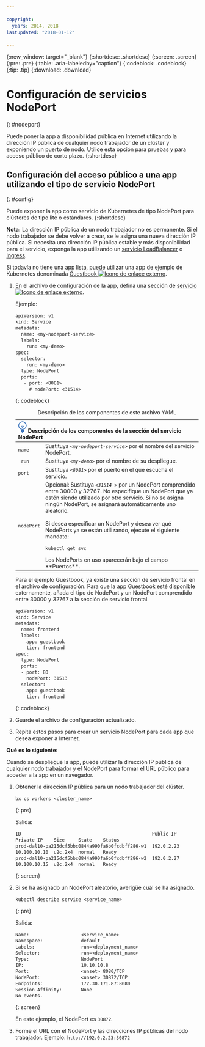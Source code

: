 ```yaml
---

copyright:
  years: 2014, 2018
lastupdated: "2018-01-12"

---
```


{:new_window: target="_blank"}
{:shortdesc: .shortdesc}
{:screen: .screen}
{:pre: .pre}
{:table: .aria-labeledby="caption"}
{:codeblock: .codeblock}
{:tip: .tip}
{:download: .download}


# Configuración de servicios NodePort
{: #nodeport}

Puede poner la app a disponibilidad pública en Internet utilizando la dirección IP pública de cualquier nodo trabajador de un clúster y exponiendo un puerto de nodo. Utilice esta opción para pruebas y para acceso público de corto plazo.
{:shortdesc}

## Configuración del acceso público a una app utilizando el tipo de servicio NodePort
{: #config}

Puede exponer la app como servicio de Kubernetes de tipo NodePort para clústeres de tipo lite o estándares.
{:shortdesc}

**Nota:** La dirección IP pública de un nodo trabajador no es permanente. Si el nodo trabajador se debe volver a crear, se le asigna una nueva dirección IP pública. Si necesita una dirección IP pública estable y más disponibilidad para el servicio, exponga la app utilizando un [servicio LoadBalancer](cs_loadbalancer.html) o [Ingress](cs_ingress.html).

Si todavía no tiene una app lista, puede utilizar una app de ejemplo de Kubernetes denominada [Guestbook ![Icono de enlace externo](../icons/launch-glyph.svg "Icono de enlace externo")](https://github.com/kubernetes/kubernetes/blob/master/examples/guestbook/all-in-one/guestbook-all-in-one.yaml).

1.  En el archivo de configuración de la app, defina una sección de [servicio ![Icono de enlace externo](../icons/launch-glyph.svg "Icono de enlace externo")](https://kubernetes.io/docs/concepts/services-networking/service/). 

    Ejemplo:

    ```
    apiVersion: v1
    kind: Service
    metadata:
      name: <my-nodeport-service>
      labels:
        run: <my-demo>
    spec:
      selector:
        run: <my-demo>
      type: NodePort
      ports:
       - port: <8081>
         # nodePort: <31514>

    ```
    {: codeblock}

    <table>
    <caption>Descripción de los componentes de este archivo YAML</caption>
    <thead>
    <th colspan=2><img src="images/idea.png" alt="Icono Idea"/> Descripción de los componentes de la sección del servicio NodePort</th>
    </thead>
    <tbody>
    <tr>
    <td><code>name</code></td>
    <td>Sustituya <code><em>&lt;my-nodeport-service&gt;</em></code> por el nombre del servicio NodePort. </td>
    </tr>
    <tr>
    <td><code> run</code></td>
    <td>Sustituya <code><em>&lt;my-demo&gt;</em></code> por el nombre de su despliegue.</td>
    </tr>
    <tr>
    <td><code>port</code></td>
    <td>Sustituya <code><em>&lt;8081&gt;</em></code> por el puerto en el que escucha el servicio. </td>
     </tr>
     <tr>
     <td><code>nodePort</code></td>
     <td>Opcional: Sustituya <code><em>&lt;31514 &gt;</em></code> por un NodePort comprendido entre 30000 y 32767. No especifique un NodePort que ya estén siendo utilizado por otro servicio. Si no se asigna ningún NodePort, se asignará automáticamente uno aleatorio.<br><br>Si desea especificar un NodePort y desea ver qué NodePorts ya se están utilizando, ejecute el siguiente mandato: <pre class="pre"><code>kubectl get svc</code></pre>Los NodePorts en uso aparecerán bajo el campo **Puertos**.</td>
     </tr>
     </tbody></table>


    Para el ejemplo Guestbook, ya existe una sección de servicio frontal en el archivo de configuración. Para que la app Guestbook esté disponible externamente, añada el tipo de NodePort y un NodePort comprendido entre 30000 y 32767 a la sección de servicio frontal. 

    ```
    apiVersion: v1
    kind: Service
    metadata:
      name: frontend
      labels:
        app: guestbook
        tier: frontend
    spec:
      type: NodePort
      ports:
      - port: 80
        nodePort: 31513
      selector:
        app: guestbook
        tier: frontend
    ```
    {: codeblock}

2.  Guarde el archivo de configuración actualizado.

3.  Repita estos pasos para crear un servicio NodePort para cada app que desea exponer a Internet.

**Qué es lo siguiente:**

Cuando se despliegue la app, puede utilizar la dirección IP pública de cualquier nodo trabajador y el NodePort para formar el URL público para acceder a la app en un navegador.

1.  Obtener la dirección IP pública para un nodo trabajador del clúster.

    ```
    bx cs workers <cluster_name>
    ```
    {: pre}

    Salida:

    ```
    ID                                                Public IP   Private IP    Size     State    Status
    prod-dal10-pa215dcf5bbc0844a990fa6b0fcdbff286-w1  192.0.2.23  10.100.10.10  u2c.2x4  normal   Ready
    prod-dal10-pa215dcf5bbc0844a990fa6b0fcdbff286-w2  192.0.2.27  10.100.10.15  u2c.2x4  normal   Ready
    ```
    {: screen}

2.  Si se ha asignado un NodePort aleatorio, averigüe cuál se ha asignado.

    ```
    kubectl describe service <service_name>
    ```
    {: pre}

    Salida:

    ```
    Name:                   <service_name>
    Namespace:              default
    Labels:                 run=<deployment_name>
    Selector:               run=<deployment_name>
    Type:                   NodePort
    IP:                     10.10.10.8
    Port:                   <unset> 8080/TCP
    NodePort:               <unset> 30872/TCP
    Endpoints:              172.30.171.87:8080
    Session Affinity:       None
    No events.
    ```
    {: screen}

    En este ejemplo, el NodePort es `30872`.

3.  Forme el URL con el NodePort y las direcciones IP públicas del nodo trabajador. Ejemplo: `http://192.0.2.23:30872`
